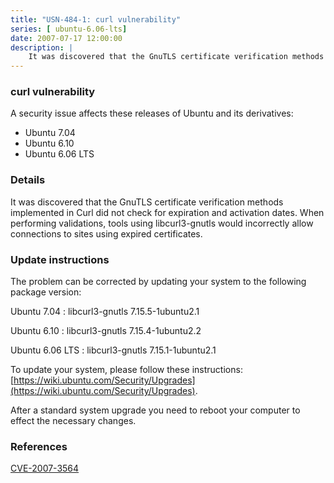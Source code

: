 ```yaml
---
title: "USN-484-1: curl vulnerability"
series: [ ubuntu-6.06-lts]
date: 2007-07-17 12:00:00
description: |
    It was discovered that the GnuTLS certificate verification methods implemented in Curl did not check for expiration and activation dates. When performing validations, tools using libcurl3-gnutls would incorrectly allow connections to sites using expired certificates.
--- 
```

 
 


### curl vulnerability

A security issue affects these releases of Ubuntu and its derivatives:

* Ubuntu 7.04
* Ubuntu 6.10
* Ubuntu 6.06 LTS

### Details

It was discovered that the GnuTLS certificate verification methods implemented in Curl did not check for expiration and activation dates. When performing validations, tools using libcurl3-gnutls would incorrectly allow connections to sites using expired certificates.

### Update instructions

The problem can be corrected by updating your system to the following package version:

Ubuntu 7.04
 : libcurl3-gnutls <span>7.15.5-1ubuntu2.1</span>

Ubuntu 6.10
 : libcurl3-gnutls <span>7.15.4-1ubuntu2.2</span>

Ubuntu 6.06 LTS
 : libcurl3-gnutls <span>7.15.1-1ubuntu2.1</span>

To update your system, please follow these instructions: [https://wiki.ubuntu.com/Security/Upgrades](https://wiki.ubuntu.com/Security/Upgrades).

After a standard system upgrade you need to reboot your computer to effect the necessary changes.

### References

 
 [CVE-2007-3564](http://people.ubuntu.com/~ubuntu-security/cve/CVE-2007-3564)
 

